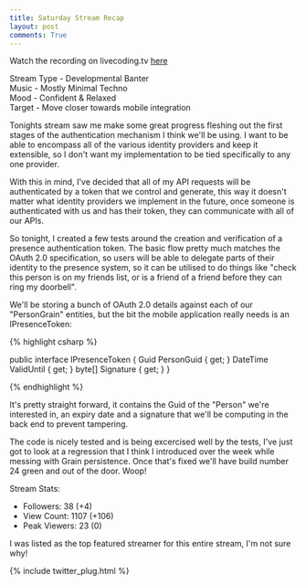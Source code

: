 ```yaml
---
title: Saturday Stream Recap
layout: post
comments: True
---
```


Watch the recording on livecoding.tv [here](https://www.livecoding.tv/video/developmental-banter-with-mike-10/)  

Stream Type - Developmental Banter  
Music - Mostly Minimal Techno  
Mood - Confident & Relaxed  
Target - Move closer towards mobile integration  

Tonights stream saw me make some great progress fleshing out the first stages of the authentication mechanism I think we'll be using. I want to be able to encompass all of the various identity providers and keep it extensible, so I don't want my implementation to be tied specifically to any one provider.

With this in mind, I've decided that all of my API requests will be authenticated by a token that we control and generate, this way it doesn't matter what identity providers we implement in the future, once someone is authenticated with us and has their token, they can communicate with all of our APIs.

So tonight, I created a few tests around the creation and verification of a presence authentication token. The basic flow pretty much matches the OAuth 2.0 specification, so users will be able to delegate parts of their identity to the presence system, so it can be utilised to do things like "check this person is on my friends list, or is a friend of a friend before they can ring my doorbell".

We'll be storing a bunch of OAuth 2.0 details against each of our "PersonGrain" entities, but the bit the mobile application really needs is an IPresenceToken:

{% highlight csharp %}

public interface IPresenceToken
{
    Guid PersonGuid { get; }
    DateTime ValidUntil { get; }
    byte[] Signature { get; }
}

{% endhighlight %}

It's pretty straight forward, it contains the Guid of the "Person" we're interested in, an expiry date and a signature that we'll be computing in the back end to prevent tampering.

The code is nicely tested and is being excercised well by the tests, I've just got to look at a regression that I think I introduced over the week while messing with Grain persistence. Once that's fixed we'll have build number 24 green and out of the door. Woop!

Stream Stats:  
 - Followers: 38 (+4)  
 - View Count: 1107 (+106)  
 - Peak Viewers: 23 (0)  
 
 I was listed as the top featured streamer for this entire stream, I'm not sure why!
 
 {% include twitter_plug.html %}
